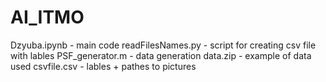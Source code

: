 # AI_ITMO
Dzyuba.ipynb - main code
readFilesNames.py - script for creating csv file with lables
PSF_generator.m - data generation
data.zip - example of data used
csvfile.csv - lables + pathes to pictures
